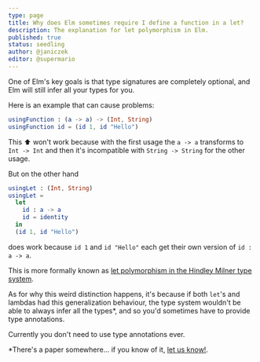 ```yaml
---
type: page
title: Why does Elm sometimes require I define a function in a let?
description: The explanation for let polymorphism in Elm.
published: true
status: seedling
author: @janiczek
editor: @supermario
---
```


One of Elm's key goals is that type signatures are completely optional, and Elm will still infer all your types for you.

Here is an example that can cause problems:

```elm
usingFunction : (a -> a) -> (Int, String)
usingFunction id = (id 1, id "Hello")
```

This :arrow_up: won't work because with the first usage the `a -> a` transforms to `Int -> Int` and then it's incompatible with `String -> String` for the other usage.

But on the other hand

```elm
usingLet : (Int, String)
usingLet =
  let
    id : a -> a
    id = identity
  in
  (id 1, id "Hello")
```

does work because `id 1` and `id "Hello"` each get their own version of `id : a -> a`.

This is more formally known as [let polymorphism in the Hindley Milner type system](https://en.wikipedia.org/wiki/Hindley%E2%80%93Milner_type_system#Let-polymorphism).

As for why this weird distinction happens, it's because if both `let`'s and lambdas had this generalization behaviour, the type system wouldn't be able to always infer all the types*, and so you'd sometimes have to provide type annotations.

Currently you don't need to use type annotations ever.


*There's a paper somewhere... if you know of it, [let us know!](/discuss).
